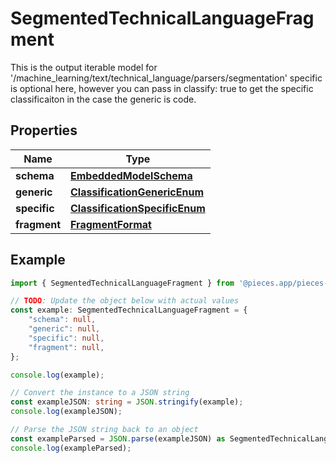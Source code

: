 
# SegmentedTechnicalLanguageFragment

This is the output iterable model for \'/machine_learning/text/technical_language/parsers/segmentation\'  specific is optional here, however you can pass in classify: true to get the specific classificaiton in the case the generic is code.

## Properties

Name | Type
------------ | -------------
**schema** | [**EmbeddedModelSchema**](EmbeddedModelSchema)
**generic** | [**ClassificationGenericEnum**](ClassificationGenericEnum)
**specific** | [**ClassificationSpecificEnum**](ClassificationSpecificEnum)
**fragment** | [**FragmentFormat**](FragmentFormat)

## Example

```typescript
import { SegmentedTechnicalLanguageFragment } from '@pieces.app/pieces-os-client';

// TODO: Update the object below with actual values
const example: SegmentedTechnicalLanguageFragment = {
    "schema": null,
    "generic": null,
    "specific": null,
    "fragment": null,
};

console.log(example);

// Convert the instance to a JSON string
const exampleJSON: string = JSON.stringify(example);
console.log(exampleJSON);

// Parse the JSON string back to an object
const exampleParsed = JSON.parse(exampleJSON) as SegmentedTechnicalLanguageFragment;
console.log(exampleParsed);
```


